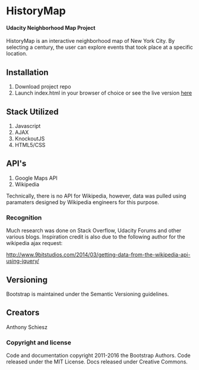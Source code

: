 HistoryMap
====================================
#### Udacity Neighborhood Map Project

HistoryMap is an interactive neighborhood map of New York City. By selecting a century, the user can explore events that took place at a specific location.

## Installation
1. Download project repo
2. Launch index.html in your browser of choice or see the live version <a href="http://historymap.github.io">here</a>

## Stack Utilized
1. Javascript
2. AJAX
3. KnockoutJS
4. HTML5/CSS

## API's
1. Google Maps API
2. Wikipedia

Technically, there is no API for Wikipedia, however, data was pulled using paramaters designed by Wikipedia engineers for this purpose.

### Recognition
Much research was done on Stack Overflow, Udacity Forums and other various blogs. 
Inspiration credit is also due to the following author for the wikipedia ajax request:

http://www.9bitstudios.com/2014/03/getting-data-from-the-wikipedia-api-using-jquery/


## Versioning

Bootstrap is maintained under the Semantic Versioning guidelines.

## Creators

Anthony Schiesz

### Copyright and license

Code and documentation copyright 2011-2016 the Bootstrap Authors. Code released under the MIT License. Docs released under Creative Commons.

